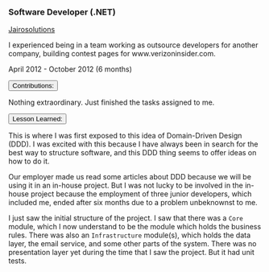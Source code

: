 <div class="d-flex flex-column flex-md-row justify-content-between">
    <div class="flex-grow-1">
        <h3 class="mb-0">Software Developer (.NET)</h3>
        <div class="subheading mb-3">
            <a href="http://www.jairosolutions.com/">Jairosolutions</a>
        </div>
        <p>
            I experienced being in a team working as outsource developers for another company, building contest pages for www.verizoninsider.com.
        </p>
    </div>
    <div class="flex-shrink-0"><span class="text-primary">April 2012 - October 2012 (6 months)</span></div>    
</div>

<div class="accordion mb-5 mt-2 d-print-none" id="experience-1-jairo-accordion">
    <div class="card">
        <div class="card-header p-0" id="experience-1-jairo-heading-contributions">
            <p class="mb-0">
                <button class="btn btn-link btn-block text-left  collapsed" type="button" data-toggle="collapse" data-target="#experience-1-jairo-collapse-contributions" aria-expanded="true" aria-controls="experience-1-jairo-collapse-contributions">
                Contributions:
                </button>
            </p>
        </div>
        <div id="experience-1-jairo-collapse-contributions" class="collapse" aria-labelledby="experience-1-jairo-heading-contributions" data-parent="#experience-1-jairo-accordion">
            <div class="card-body">
                Nothing extraordinary. Just finished the tasks assigned to me.
            </div>
        </div>
    </div>
    <div class="card">
        <div class="card-header p-0" id="experience-1-jairo-heading-lessons-learned">
            <p class="mb-0">
                <button class="btn btn-link btn-block text-left  collapsed" type="button" data-toggle="collapse" data-target="#experience-1-jairo-collapse-lessons-learned" aria-expanded="false" aria-controls="experience-1-jairo-collapse-lessons-learned">
                Lesson Learned:
                </button>
            </p>
        </div>
        <div id="experience-1-jairo-collapse-lessons-learned" class="collapse" aria-labelledby="experience-1-jairo-heading-lessons-learned" data-parent="#experience-1-jairo-accordion">
	        <div class="card-body col-md-9">
                <div class="pr-3 border-right border-light">
                    <p>
                        This is where I was first exposed to this idea of Domain-Driven Design (DDD). I was excited with this because I have always been in search for the best way to structure software, and this DDD thing seems to offer ideas on how to do it. 
                    </p>
                    <p>
                        Our employer made us read some articles about DDD because we will be using it in an in-house project. But I was not lucky to be involved in the in-house project because the employment of three junior developers, which included me, ended after six months due to a problem unbeknownst to me.
                    </p>
                    <p>
                        I just saw the initial structure of the project. I saw that there was a <code>Core</code> module, which I now understand to be the module which holds the business rules. There was also an <code>Infrastructure</code> module(s), which holds the data layer, the email service, and some other parts of the system. There was no presentation layer yet during the time that I saw the project. But it had unit tests.
                    </p>
                </div>
            </div>
        </div>
    </div>
</div>